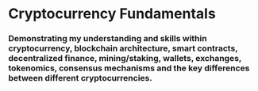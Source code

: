 # Cryptocurrency Fundamentals
### Demonstrating my understanding and skills within cryptocurrency, blockchain architecture, smart contracts, decentralized finance, mining/staking, wallets, exchanges, tokenomics, consensus mechanisms and the key differences between different cryptocurrencies.
